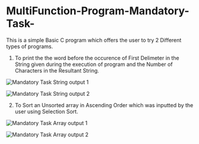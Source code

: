 # MultiFunction-Program-Mandatory-Task-

This is a simple Basic C program which offers the user to try 2 Different types of programs.

  1. To print the the word before the occurence of First Delimeter in the String given during the execution of program and the Number of Characters in the Resultant      String. 
   
![Mandatory Task String output 1](https://user-images.githubusercontent.com/104273406/166996709-d5ddc9f9-83f1-402e-b910-2244ce1edcd8.JPG) 

![Mandatory Task String output 2](https://user-images.githubusercontent.com/104273406/167001323-0a2fbe8a-f607-41da-aed2-27f3e3642733.JPG)



2. To Sort an Unsorted array in Ascending Order which was inputted by the user using Selection Sort. 

![Mandatory Task Array output 1](https://user-images.githubusercontent.com/104273406/166999031-864d4605-91ed-44e4-9c16-58b124735693.JPG)


![Mandatory Task Array output 2](https://user-images.githubusercontent.com/104273406/166999153-8ad46792-f03b-4c4e-a120-67496aafe951.JPG)
